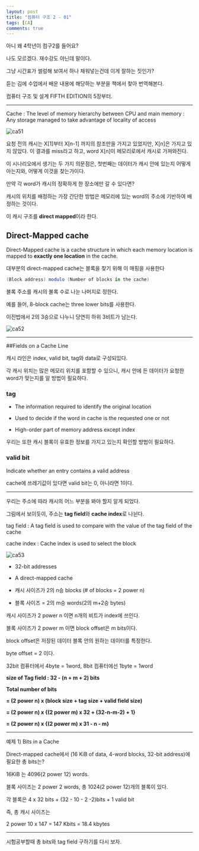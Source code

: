 ```yaml
---
layout: post
title: "컴퓨터 구조 2 - 01"
tags: [CA]
comments: true
---
```


아니 왜 4학년이 컴구2를 들어요?

나도 모르겠다. 재수강도 아닌데 말이다.

그냥 시간표가 썰렁해 보여서 하나 채워넣는건데 이게 잘하는 짓인가?

듣는 김에 수업에서 배운 내용에 해당하는 부분을 책에서 찾아 번역해본다.

컴퓨터 구조 및 설계 FIFTH EDITION의 5장부터.
- - -

Cache
: The level of memory hierarchy between CPU and main memory
: Any storage managed to take advantage of locality of access


![ca51](https://user-images.githubusercontent.com/26412908/64535034-87764e80-d351-11e9-91e3-d974c9890eb5.PNG)

요청 전의 캐시는 X[1]부터 X[n-1] 까지의 참조만을 가지고 있었지만, X[n]은 가지고 있지 않았다.
이 결과를 miss라고 하고, word X[n]이 메모리로에서 캐시로 가져와진다.

이 시나리오에서 생기는 두 가지 의문점은, 첫번째는 데이터가 캐시 안에 있는지 어떻게 아는지와, 어떻게 이것을 찾는가이다.

만약 각 word가 캐시의 정확하게 한 장소에만 갈 수 있다면?

캐시의 위치를 배정하는 가장 간단한 방법은 메모리에 있는 word의 주소에 기반하여 배정하는 것이다.

이 캐시 구조를 **direct mapped**이라 한다.

## Direct-Mapped cache

Direct-Mapped cache is a cache structure in which each memory location is mapped to **exactly one location** in the cache.


대부분의 direct-mapped cache는 블록을 찾기 위해 이 매핑을 사용한다

```cs
(Block address) modulo (Number of blocks in the cache)
```

블록 주소를 캐시의 불록 수로 나눈 나머지로 정한다.

예를 들어, 8-block cache는 three lower bits를 사용한다.

이진법에서 2의 3승으로 나누니 당연히 하위 3비트가 남는다.


![ca52](https://user-images.githubusercontent.com/26412908/64535033-86ddb800-d351-11e9-90b9-80f85ba39245.PNG)

- - -

##Fields on a Cache Line

캐시 라인은 index, valid bit, tag와 data로 구성되있다.

각 캐시 위치는 많은 메모리 위치를 포함할 수 있으니, 캐시 안에 든 데이터가 요청한 word가 맞는지를 알 방법이 필요하다.

### tag
* The information required to identify the original location

* Used to decide if the word in cache is the requested one or not

* High-order part of memory address except index


우리는 또한 캐시 블록이 유효한 정보를 가지고 있는지 확인할 방법이 필요하다.

### valid bit

Indicate whether an entry contains a valid address

cache에 쓰레기값이 있다면 valid bit는 0, 아니라면 1이다.


- - -

우리는 주소에 따라 캐시의 어느 부분을 봐야 할지 알게 되었다.

그림에서 보이듯이, 주소는 **tag field**와 **cache index**로 나뉜다.

tag field
: A tag field is used to compare with the value of the tag field of the cache

cache index
: Cache index is used to select the block


![ca53](https://user-images.githubusercontent.com/26412908/64535035-87764e80-d351-11e9-8c3a-dbc6be43c979.PNG)


* 32-bit addresses

* A direct-mapped cache 

* 캐시 사이즈가 2의 n승 blocks (# of blocks = 2 power n)

* 블록 사이즈 = 2의 m승 words(2의 m+2승 bytes)


캐시 사이즈가 2 power n 이면 n개의 비트가 index에 쓰인다.

블록 사이즈가 2 power m 이면 block offset은 m bits이다.

block offset은 저장된 데이터 블록 안의 원하는 데이터를 특정한다.

byte offset = 2 이다.

32bit 컴퓨터에서 4byte = 1word, 8bit 컴퓨터에선 1byte = 1word

**size of Tag field : 32 - (n + m + 2) bits**

**Total number of bits**
 
**= (2 power n) x (block size + tag size + valid field size)**

**= (2 power n) x {(2 power m) x 32 + (32-n-m-2) + 1}**

**= (2 power n) x {(2 power m) x 31 - n - m}**

- - -

예제 1) Bits in a Cache

Direct-mapped cache에서 (16 KiB of data, 4-word blocks, 32-bit address)에 필요한 총 bits는?

16KiB 는 4096(2 power 12) words.

블록 사이즈는 2 power 2 words, 총 1024(2 power 12)개의 블록이 있다.

각 블록은 4 x 32 bits + (32 - 10 - 2 -2)bits + 1 valid bit

즉, 총 캐시 사이즈는

2 power 10 x 147 = 147 Kbits = 18.4 kbytes

- - -

시험공부할때 총 bits와 tag field 구하기를 다시 보자.
